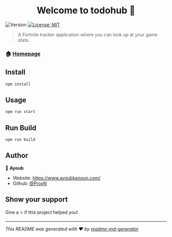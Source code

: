<h1 align="center">Welcome to todohub 👋</h1>
<p>
  <img alt="Version" src="https://img.shields.io/badge/version-0.1.0-blue.svg?cacheSeconds=2592000" />
  <a href="#" target="_blank">
    <img alt="License: MIT" src="https://img.shields.io/badge/License-MIT-yellow.svg" />
  </a>
</p>

> A Fortnite tracker application where you can look up at your game stats.

### 🏠 [Homepage](https://fortstats.netlify.app/)

## Install

```sh
npm install
```

## Usage

```sh
npm run start
```

## Run Build

```sh
npm run build
```

## Author

👤 **Ayoub**

- Website: https://www.ayoubkanoun.com/
- Github: [@ProxN](https://github.com/ProxN)

## Show your support

Give a ⭐️ if this project helped you!

---

_This README was generated with ❤️ by [readme-md-generator](https://github.com/kefranabg/readme-md-generator)_
